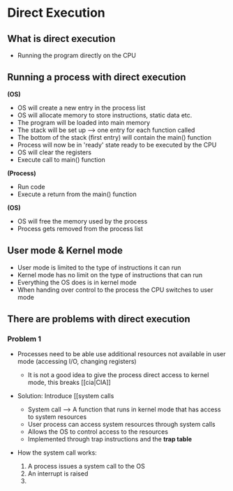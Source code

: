 # Direct Execution


## What is direct execution
- Running the program directly on the CPU


## Running a process with direct execution
 
**(OS)**
- OS will create a new entry in the process list
- OS will allocate memory to store instructions, static data etc.
- The program will be loaded into main memory
- The stack will be set up --> one entry for each function called
- The bottom of the stack (first entry) will contain the main() function
- Process will now be in 'ready' state ready to be executed by the CPU
- OS will clear the registers 
- Execute call to main() function

**(Process)**
- Run code
- Execute a return from the main() function

**(OS)**
- OS will free the memory used by the process
- Process gets removed from the process list


## User mode & Kernel mode
- User mode is limited to the type of instructions it can run
- Kernel mode has no limit on the type of instructions that can run
- Everything the OS does is in kernel mode
- When handing over control to the process the CPU switches to user mode


## There are problems with direct execution

### Problem 1
- Processes need to be able use additional resources not available in user mode (accessing I/O, changing registers)
	- It is not a good idea to give the process direct access to kernel mode, this breaks [[cia|CIA]]

- Solution: Introduce [[system calls
	- System call --> A function that runs in kernel mode that has access to system resources 
	- User process can access system resources through system calls
	- Allows the OS to control access to the resources
	- Implemented through trap instructions and the **trap table**

- How the system call works:
	1) A process issues a system call to the OS
	2) An interrupt is raised 
	3) 